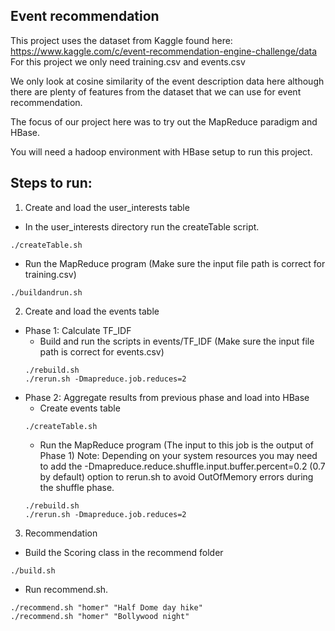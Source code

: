 ## Event recommendation
This project uses the dataset from Kaggle found here:
https://www.kaggle.com/c/event-recommendation-engine-challenge/data
For this project we only need training.csv and events.csv

We only look at cosine similarity of the event description data here although
there are plenty of features from the dataset that we can use for event recommendation.

The focus of our project here was to try out the MapReduce paradigm and HBase.

You will need a hadoop environment with HBase setup to run this project.

## Steps to run:
1. Create and load the user_interests table
  * In the user_interests directory run the createTable script.
  ```
  ./createTable.sh
  ```
  * Run the MapReduce program (Make sure the input file path is correct for training.csv)
  ```
  ./buildandrun.sh
  ```
2. Create and load the events table
  - Phase 1: Calculate TF_IDF
    * Build and run the scripts in events/TF_IDF (Make sure the input file path is correct for events.csv)
    ```
    ./rebuild.sh
    ./rerun.sh -Dmapreduce.job.reduces=2
    ```
  - Phase 2: Aggregate results from previous phase and load into HBase
    * Create events table
    ```
    ./createTable.sh
    ```
    * Run the MapReduce program (The input to this job is the output of Phase 1)
    Note: Depending on your system resources you may need to add the -Dmapreduce.reduce.shuffle.input.buffer.percent=0.2 (0.7 by default) option
    to rerun.sh to avoid OutOfMemory errors during the shuffle phase.
    ```
    ./rebuild.sh
    ./rerun.sh -Dmapreduce.job.reduces=2
    ```

3. Recommendation
 * Build the Scoring class in the recommend folder
 ```
 ./build.sh
 ```

 * Run recommend.sh.
  ```
  ./recommend.sh "homer" "Half Dome day hike"
  ./recommend.sh "homer" "Bollywood night"
  ```

